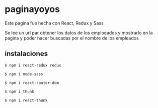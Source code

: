 # paginayoyos

Este pagina fue hecha con React, Redux y Sass

Se lee un url par obtener los datos de los emploeados y mostrarlo en la pagina y poder hacer buscadas por el nombre de los empleados

## instalaciones

`$ npm i react-redux redux`

`$ npm i node-sass`

`$ npm i react-router-dom`

`$ npm i thunk`

`$ npm i react-thunk`

